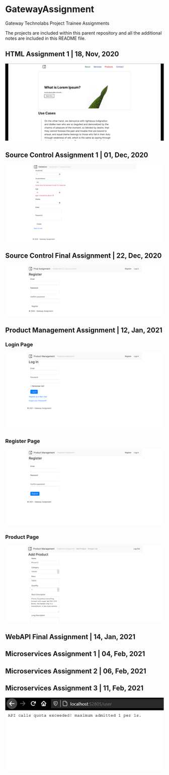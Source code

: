 # GatewayAssignment
Gateway Technolabs Project Trainee Assignments

The projects are included within this parent repository and all the additional notes are included in this README file.

## HTML Assignment 1 | 18, Nov, 2020

![Simple App](Media/HTML1.png)

## Source Control Assignment 1 | 01, Dec, 2020

![Simple App](Media/SourceControl1.png)

## Source Control Final Assignment | 22, Dec, 2020

![Simple App](Media/SourceControl2.png)

## Product Management Assignment | 12, Jan, 2021

### Login Page

![Simple App](Media/ProductManagement1.png)

### Register Page

![Simple App](Media/ProductManagement2.png)

### Product Page

![Simple App](Media/ProductManagement3.png)

## WebAPI Final Assignment | 14, Jan, 2021

## Microservices Assignment 1 | 04, Feb, 2021

## Microservices Assignment 2 | 06, Feb, 2021

## Microservices Assignment 3 | 11, Feb, 2021

![Simple App](Media/Microservices3.png)
